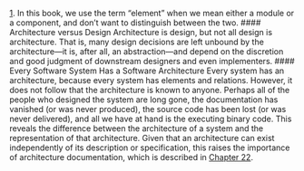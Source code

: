 [1](ch01.xhtml#ch01fn1). In this book, we use the term “element” when we mean either a module or a component, and don’t want to distinguish between the two. #### Architecture versus Design Architecture is design, but not all design is architecture. That is, many design decisions are left unbound by the architecture—it is, after all, an abstraction—and depend on the discretion and good judgment of downstream designers and even implementers. #### Every Software System Has a Software Architecture Every system has an architecture, because every system has elements and relations. However, it does not follow that the architecture is known to anyone. Perhaps all of the people who designed the system are long gone, the documentation has vanished (or was never produced), the source code has been lost (or was never delivered), and all we have at hand is the executing binary code. This reveals the difference between the architecture of a system and the representation of that architecture. Given that an architecture can exist independently of its description or specification, this raises the importance of architecture documentation, which is described in [Chapter 22](ch22.xhtml#ch22).